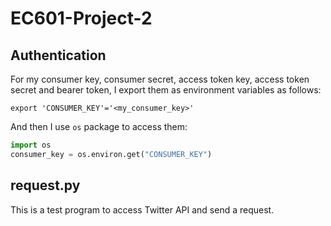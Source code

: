 # EC601-Project-2
## Authentication
For my consumer key, consumer secret, access token key, access token secret and bearer token, I export them as environment variables as follows:
```
export 'CONSUMER_KEY'='<my_consumer_key>'
```
And then I use `os` package to access them:
```python
import os
consumer_key = os.environ.get("CONSUMER_KEY")
```
## request.py
This is a test program to access Twitter API and send a request.
